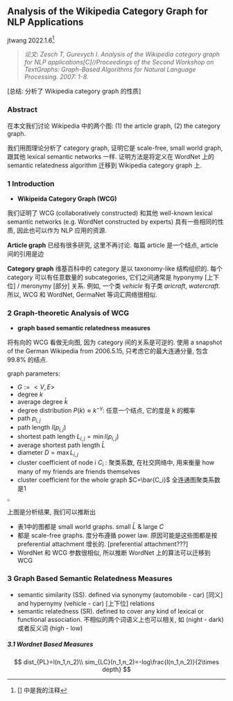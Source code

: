 ## Analysis of the Wikipedia Category Graph for NLP Applications

jtwang	2022.1.6[^1]

[^1]: [] 中是我的注释

> *论文: Zesch T, Gurevych I. Analysis of the Wikipedia category graph for NLP applications[C]//Proceedings of the Second Workshop on TextGraphs: Graph-Based Algorithms for Natural Language Processing. 2007: 1-8.*

[总结: 分析了 Wikipedia category graph 的性质]



### Abstract

在本文我们讨论 Wikipedia 中的两个图: (1) the article graph, (2) the category graph.

我们用图理论分析了 category graph, 证明它是 scale-free, small world graph, 跟其他 lexical semantic networks 一样. 证明方法是将定义在 WordNet 上的 semantic relatedness algorithm 迁移到 Wikipedia category graph 上. 



### 1  Introduction

- **Wikipeida Category Graph (WCG)**

我们证明了 WCG (collaboratively constructed) 和其他 well-known lexical semantic networks (e.g. WordNet constructed by experts) 具有一些相同的性质, 因此也可以作为 NLP 应用的资源.

**Article graph** 	已经有很多研究, 这里不再讨论. 每篇 article 是一个结点, article 间的引用是边

**Category graph**	维基百科中的 category 是以 taxonomy-like 结构组织的. 每个 category 可以有任意数量的 subcategories, 它们之间通常是 hyponymy [上下位] / meronymy [部分] 关系. 例如, 一个类 *vehicle* 有子类 *aricraft*, *watercraft*. 所以, WCG 和 WordNet, GermaNet 等词汇网络很相似. 



### 2  Graph-theoretic Analysis of WCG

- **graph based semantic relatedness measures**

将有向的 WCG 看做无向图, 因为 category 间的关系是可逆的. 使用 a snapshot of the German Wikipedia from 2006.5.15, 只考虑它的最大连通分量, 包含 99.8% 的结点.

graph parameters:

- $G:=<V,E>$
- degree $k$
- average degree $\bar k$
- degree distribution $P(k)\approx k^{-\gamma}$: 任意一个结点, 它的度是 k 的概率
- path $p_{i, j}$
- path length $l(p_{i,j})$
- shortest path length $L_{i,j}=\min{l(p_{i,j})}$
- average shortest path length $\bar{L}$
- diameter $D=\max{L_{i,j}}$
- cluster coefficient of node i $C_i$ : 聚类系数, 在社交网络中, 用来衡量 how many of my friends are friends themselves
- cluster coefficient for the whole graph $C=\bar{C_i}$  全连通图聚类系数是1

<img src="E:\jt's notes\论文阅读笔记\fig\1.png" style="zoom:40%;" />

上图是分析结果, 我们可以推断出

- 表1中的图都是 small world graphs. small $\bar{L}$ & large $C$
- 都是 scale-free graphs. 度分布遵循 power law. 原因可能是这些图都是按 preferential attachment 增长的. [preferential attachment???]
- WordNet 和 WCG 参数很相似, 所以推断 WordNet 上的算法可以迁移到 WCG



### 3  Graph Based Semantic Relatedness Measures

- semantic similarity (SS). defined via synonymy (automobile - car) [同义] and hypernymy (vehicle - car) [上下位] relations
- semantic relatedness (SR). defined to cover any kind of lexical or functional association. 不相似的两个词语义上也可以相关, 如 (night - dark) 或者反义词 (high - low)

##### 3.1  Wordnet Based Measures

$$
dist_{PL}=l(n_1,n_2)\\
sim_{LC}(n_1,n_2)=-log\frac{l(n_1,n_2)}{2\times depth}
$$

